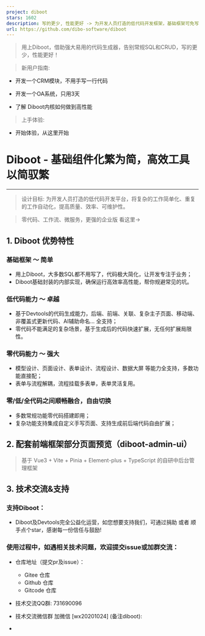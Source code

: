 ```yaml
---
project: diboot
stars: 1602
description: 写的更少, 性能更好 -> 为开发人员打造的低代码开发框架，基础框架可免写90%的SQL，同时具备极强的零代码模型表单页面流程的设计能力和代码生成能力，可在pro-code、low-code、no-code之间自由选择灵活切换，全方位赋能开发。
url: https://github.com/dibo-software/diboot
---
```


> 用上Diboot，借助强大易用的代码生成器，告别常规SQL和CRUD，写的更少，性能更好！

> 新用户指南:

-   开发一个CRM模块，不用手写一行代码
    
-   开发一个OA系统，只用3天
    
-   了解 Diboot内核如何做到高性能
    

> 上手体验:

-   开始体验，从这里开始

Diboot - 基础组件化繁为简，高效工具以简驭繁
==========================

* * *

> 设计目标: 为开发人员打造的低代码开发平台，将复杂的工作简单化、重复的工作自动化，提高质量、效率、可维护性。

> 零代码、工作流、微服务，更强的企业版 看这里->

1\. Diboot 优势特性
---------------

### 基础框架 ～ 简单

-   用上Diboot，大多数SQL都不用写了，代码极大简化，让开发专注于业务；
-   Diboot基础封装的内部实现，确保运行高效率高性能，帮你规避常见的坑。

### 低代码能力 ～ 卓越

-   基于Devtools的代码生成能力，后端、前端、关联、复杂主子页面、移动端、非覆盖式更新代码、AI辅助命名... 全支持；
-   零代码不能满足的复杂场景，基于生成后的代码快速扩展，无任何扩展局限性。

### 零代码能力 ～ 强大

-   模型设计、页面设计、表单设计、流程设计、数据大屏 等能力全支持，多数功能直接配；
-   表单与流程解耦，流程挂载多表单，表单灵活复用。

### 零/低/全代码之间顺畅融合，自由切换

-   多数常规功能零代码搭建即用；
-   复杂功能支持集成自定义手写页面、支持生成前后端代码自由扩展；

2\. 配套前端框架部分页面预览（diboot-admin-ui）
---------------------------------

> 基于 Vue3 + Vite + Pinia + Element-plus + TypeScript 的自研中后台管理框架

3\. 技术交流&支持
-----------

### 支持Diboot：

-   Diboot及Devtools完全公益化运营，如您想要支持我们，可通过捐助 或者 顺手点个star，感谢每一份信任与鼓励!

### 使用过程中，如遇相关技术问题，欢迎提交issue或加群交流：

-   仓库地址（提交pr及issue）：
    
    -   Gitee 仓库
    -   Github 仓库
    -   Gitcode 仓库
-   技术交流QQ群: 731690096
    
-   技术交流微信群 加微信 \[wx20201024\] (备注diboot):
    
-
